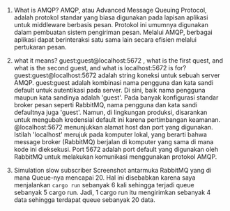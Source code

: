 1. What is AMQP?
   AMQP, atau Advanced Message Queuing Protocol, adalah protokol standar yang biasa digunakan pada lapisan aplikasi untuk middleware berbasis pesan. Protokol ini umumnya digunakan dalam pembuatan sistem pengiriman pesan. Melalui AMQP, berbagai aplikasi dapat berinteraksi satu sama lain secara efisien melalui pertukaran pesan.


2. what it means? guest:guest@localhost:5672 , what is the first quest, and what is
   the second guest, and what is localhost:5672 is for?  
   guest:guest@localhost:5672 adalah string koneksi untuk sebuah server AMQP. guest:guest adalah kombinasi nama pengguna dan kata sandi default untuk autentikasi pada server. Di sini, baik nama pengguna maupun kata sandinya adalah 'guest'. Pada banyak konfigurasi standar broker pesan seperti RabbitMQ, nama pengguna dan kata sandi defaultnya juga 'guest'. Namun, di lingkungan produksi, disarankan untuk mengubah kredensial default ini karena pertimbangan keamanan.
   @localhost:5672 menunjukkan alamat host dan port yang digunakan. Istilah 'localhost' merujuk pada komputer lokal, yang berarti bahwa message broker (RabbitMQ) berjalan di komputer yang sama di mana kode ini dieksekusi. Port 5672 adalah port default yang digunakan oleh RabbitMQ untuk melakukan komunikasi menggunakan protokol AMQP.

3. Simulation slow subscriber
   Screenshot antarmuka RabbitMQ yang di mana Queue-nya mencapai 20. Hal ini disebabkan karena saya menjalankan `cargo run` sebanyak 6 kali sehingga terjadi queue sebanyak 5 cargo run. Jadi, 1 cargo run itu mengirimkan sebanyak 4 data sehingga terdapat queue sebanyak 20 data.
   